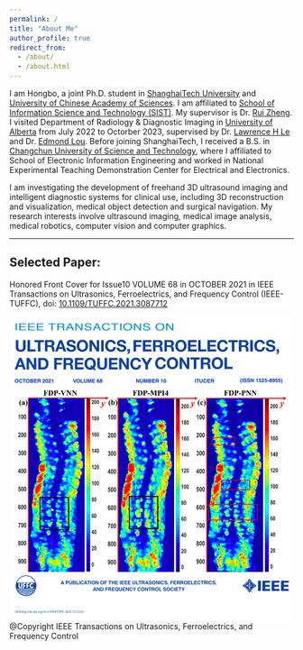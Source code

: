 ```yaml
---
permalink: /
title: "About Me"
author_profile: true
redirect_from: 
  - /about/
  - /about.html
---
```



I am Hongbo, a joint Ph.D. student in 
[ShanghaiTech University](https://www.shanghaitech.edu.cn/eng/) 
and [University of Chinese Academy of Sciences](https://english.ucas.ac.cn/). 
I am affiliated to [School of Information Science and Technology (SIST)](https://sist.shanghaitech.edu.cn/sist_en/). 
My supervisor is Dr. [Rui Zheng](https://sist.shanghaitech.edu.cn/zhengrui_en/main.htm). 
I visited Department of Radiology & Diagnostic Imaging in [University of Alberta](https://www.ualberta.ca/index.html) from July 2022 to Octorber 2023, 
supervised by Dr. [Lawrence H Le](https://sites.google.com/ualberta.ca/lel/home) and 
Dr. [Edmond Lou](https://apps.ualberta.ca/directory/person/elou). 
Before joining ShanghaiTech, 
I received a B.S. in [Changchun University of Science and Technology](https://sie.cust.edu.cn/), 
where I affiliated to School of Electronic Information Engineering and worked in National Experimental Teaching Demonstration Center for Electrical and Electronics. 


I am investigating the development of freehand 3D ultrasound imaging and intelligent diagnostic systems
for clinical use, including 3D reconstruction and visualization, medical object detection and surgical navigation. My research interests involve ultrasound imaging, medical image analysis, medical robotics, computer vision and computer graphics.

------

## Selected Paper: ##

Honored Front Cover for Issue10 VOLUME 68 in OCTOBER 2021 in IEEE Transactions on Ultrasonics, Ferroelectrics, and Frequency Control (IEEE-TUFFC), doi: [10.1109/TUFFC.2021.3087712](10.1109/TUFFC.2021.3087712)
<div  align="center">    
 <img src="/images/UFFCCover.png" width = "500"  alt="Framework" align=center />

</div>
@Copyright IEEE Transactions on Ultrasonics, Ferroelectrics, and Frequency Control
